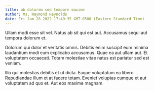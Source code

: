 ```yaml
---
title: ab dolorem sed tempore maxime
author: Ms. Raymond Reynolds
date: Fri Jan 28 2022 17:49:35 GMT-0500 (Eastern Standard Time)
---
```

Ullam modi esse sit vel. Natus ab sit qui est aut. Accusamus sequi aut tempora dolorum et.

 Dolorum qui dolor et veritatis omnis. Debitis enim suscipit eum minima laudantium modi eum explicabo accusamus. Quae ea aut ullam aut. Et voluptatem occaecati. Totam molestiae vitae natus est pariatur sed est veniam.

 Illo qui molestias debitis et ut dicta. Eaque voluptatum ea libero. Repudiandae illum et at facere totam. Eveniet voluptas cumque et aut voluptatem ad quo et. Aut eos maxime magnam.